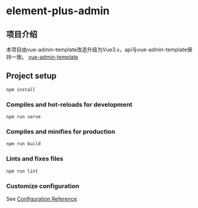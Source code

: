 # element-plus-admin
## 项目介绍
本项目由vue-admin-template改造升级为Vue3.x，api与vue-admin-template保持一致。
[vue-admin-template](https://panjiachen.gitee.io/vue-element-admin-site/zh/)

## Project setup
```
npm install
```

### Compiles and hot-reloads for development
```
npm run serve
```

### Compiles and minifies for production
```
npm run build
```

### Lints and fixes files
```
npm run lint
```

### Customize configuration
See [Configuration Reference](https://cli.vuejs.org/config/).
